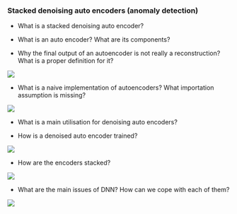 

### Stacked denoising auto encoders (anomaly detection)

- What is a stacked denoising auto encoder?

- What is an auto encoder? What are its components?

- Why the final output of an autoencoder is not really a reconstruction? What is a proper definition for it?

![](./static/ML/dnn20.png)

- What is a naive implementation of autoencoders? What importation assumption is missing?

![](./static/ML/dnn21.png)

- What is a main utilisation for denoising auto encoders?

- How is a denoised auto encoder trained?

![](./static/ML/dnn22.png)

- How are the encoders stacked?

![](./static/ML/dnn23.png)

- What are the main issues of DNN? How can we cope with each of them?

![](./static/ML/dnn24.png)